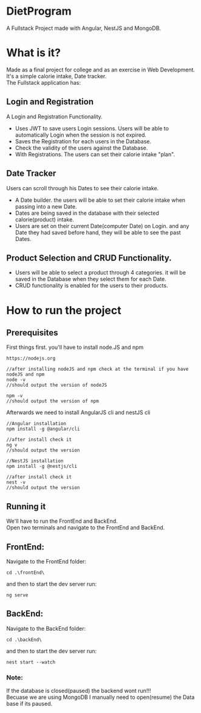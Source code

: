 # DietProgram
A Fullstack Project made with Angular, NestJS and MongoDB.

# What is it?
Made as a final project for college and as an exercise in Web Development.
It's a simple calorie intake, Date tracker.<br>
The Fullstack application has:
## Login and Registration
A Login and Registration Functionality.
* Uses JWT to save users Login sessions. Users will be able to automatically Login when the session is not expired.
* Saves the Registration for each users in the Database.
* Check the validity of the users against the Database.
* With Registrations. The users can set their calorie intake "plan".
## Date Tracker
Users can scroll through his Dates to see their calorie intake.
* A Date builder. the users will be able to set their calorie intake when passing into a new Date.
* Dates are being saved in the database with their selected calorie(product) intake.
* Users are set on their current Date(computer Date) on Login. and any Date they had saved before hand, they will be able to see the past Dates.
## Product Selection and CRUD Functionality.
* Users will be able to select a product through 4 categories. it will be saved in the Database when they select them for each Date.
* CRUD functionality is enabled for the users to their products.

# How to run the project
## Prerequisites
First things first. you'll have to install node.JS and npm
```
https://nodejs.org

//after installing nodeJS and npm check at the terminal if you have nodeJS and npm
node -v
//should output the version of nodeJS

npm -v
//should output the version of npm
```
Afterwards we need to install AngularJS cli and nestJS cli
```
//Angular installation 
npm install -g @angular/cli

//after install check it
ng v
//should output the version
```
```
//NestJS installation 
npm install -g @nestjs/cli

//after install check it
nest -v
//should output the version
```
## Running it
We'll have to run the FrontEnd and BackEnd. <br>
Open two terminals and navigate to the FrontEnd and BackEnd.
## FrontEnd:
Navigate to the FrontEnd folder:
```
cd .\frontEnd\
```
and then to start the dev server run:
```
ng serve
```
## BackEnd:
Navigate to the BackEnd folder:
```
cd .\backEnd\
```
and then to start the dev server run:
```
nest start --watch
```
### Note:
If the database is closed(paused) the backend wont run!!! <br>
Becuase we are using MongoDB I manually need to open(resume) the Data base if its paused.
